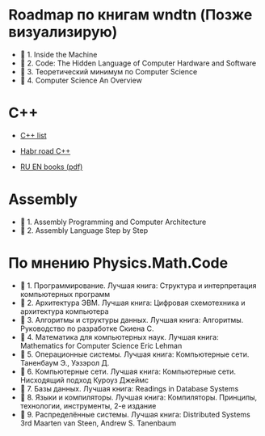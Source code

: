 # Roadmap по книгам wndtn (Позже визуализирую)

 - 📘 1. Inside the Machine
 - 📕 2. Code: The Hidden Language of Computer Hardware and Software
 - 📔 3. Теоретический минимум по Computer Science
 - 📙 4. Computer Science An Overview

# C++

 - [C++ list](https://stackoverflow.com/questions/388242/the-definitive-c-book-guide-and-list) 
 - [Habr road C++](https://habr.com/ru/post/504096/)

- [RU EN books (pdf)](https://github.com/aqude/amateur-roadmap-computerscience/tree/master/books/C%2B%2B)

# Assembly 

 - 📘 1. Assembly Programming and Computer Architecture
 - 📗 2. Assembly Language Step by Step

# По мнению Physics.Math.Code

 - 📘 1. Программирование. Лучшая книга:
 Структура и интерпретация компьютерных программ
 - 📗 2. Архитектура ЭВМ. Лучшая книга: Цифровая схемотехника и архитектура компьютера
 - 📕 3. Алгоритмы и структуры данных. Лучшая книга:
 Алгоритмы. Руководство по разработке Скиена С.
 - 📔 4. Математика для компьютерных наук. Лучшая книга:
 Mathematics for Computer Science Eric Lehman
 - 📓 5. Операционные системы. Лучшая книга:
 Компьютерные сети. Таненбаум Э., Уэзэрол Д.
 - 📒 6. Компьютерные сети. Лучшая книга:
 Компьютерные сети. Нисходящий подход Куроуз Джеймс
 - 📙 7. Базы данных. Лучшая книга: Readings in Database Systems
 - 📘 8. Языки и компиляторы. Лучшая книга:
 Компиляторы. Принципы, технологии, инструменты, 2-е издание
 - 📗 9. Распределённые системы. Лучшая книга:
 Distributed Systems 3rd Maarten van Steen, Andrew S. Tanenbaum
